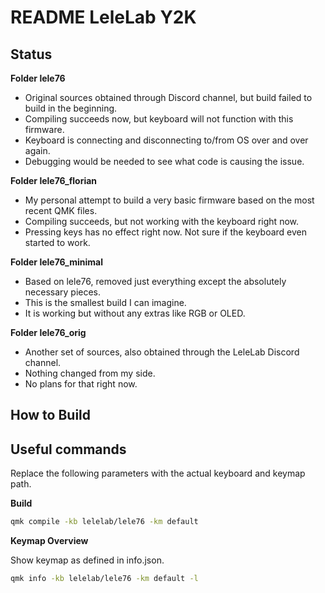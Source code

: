 # README LeleLab Y2K

## Status

**Folder lele76**

-   Original sources obtained through Discord channel, but build failed to build in the beginning.
-   Compiling succeeds now, but keyboard will not function with this firmware.
-   Keyboard is connecting and disconnecting to/from OS over and over again.
-   Debugging would be needed to see what code is causing the issue.

**Folder lele76_florian**

-   My personal attempt to build a very basic firmware based on the most recent QMK files.
-   Compiling succeeds, but not working with the keyboard right now.
-   Pressing keys has no effect right now. Not sure if the keyboard even started to work.

**Folder lele76_minimal**

-   Based on lele76, removed just everything except the absolutely necessary pieces.
-   This is the smallest build I can imagine.
-   It is working but without any extras like RGB or OLED.

**Folder lele76_orig**

-   Another set of sources, also obtained through the LeleLab Discord channel.
-   Nothing changed from my side.
-   No plans for that right now.

## How to Build

## Useful commands

Replace the following parameters with the actual keyboard and keymap path.

**Build**

```bash
qmk compile -kb lelelab/lele76 -km default
```

**Keymap Overview**

Show keymap as defined in info.json.

```bash
qmk info -kb lelelab/lele76 -km default -l
```
